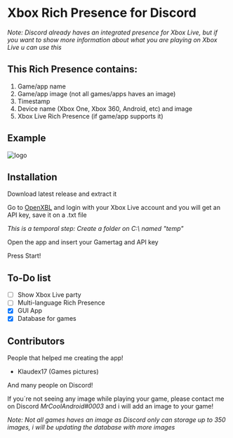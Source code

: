 # Xbox Rich Presence for Discord
*Note: Discord already haves an integrated presence for Xbox Live, but if you want to show more information about what you are playing on Xbox Live u can use this*
## This Rich Presence contains:
1. Game/app name
2. Game/app image (not all games/apps haves an image)
3. Timestamp
4. Device name (Xbox One, Xbox 360, Android, etc) and image
5. Xbox Live Rich Presence (if game/app supports it)

## Example 
![logo](https://github.com/MrCoolAndroid/Xbox-Rich-Presence-Discord/raw/main/Example.png)

## Installation
Download latest release and extract it

Go to [OpenXBL](https://xbl.io) and login with your Xbox Live account and you will get an API key, save it on a .txt file

*This is a temporal step: Create a folder on C:\ named "temp"*

Open the app and insert your Gamertag and API key

Press Start!


## To-Do list
- [ ] Show Xbox Live party
- [ ] Multi-language Rich Presence
- [x] GUI App
- [x] Database for games

## Contributors
People that helped me creating the app!
- Klaudex17 (Games pictures)

And many people on Discord!

If you´re not seeing any image while playing your game, please contact me on Discord *MrCoolAndroid#0003* and i will add an image to your game!

*Note: Not all games haves an image as Discord only can storage up to 350 images, i will be updating the database with more images*
